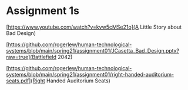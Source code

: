 # Assignment 1s

[https://www.youtube.com/watch?v=kvw5cMSe21o](A Little Story about Bad Design)

[https://github.com/rogerlew/human-technological-systems/blob/main/spring21/assignment01/JCasetta_Bad_Design.pptx?raw=true](Battlefield 2042)

[https://github.com/rogerlew/human-technological-systems/blob/main/spring21/assignment01/right-handed-auditorium-seats.pdf](Right Handed Auditorium Seats)

